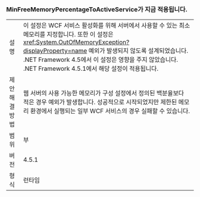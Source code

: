 ### <a name="minfreememorypercentagetoactiveservice-is-now-respected"></a>MinFreeMemoryPercentageToActiveService가 지금 적용됩니다.

|   |   |
|---|---|
|설명|이 설정은 WCF 서비스 활성화를 위해 서버에서 사용할 수 있는 최소 메모리를 지정합니다. 또한 이 설정은 <xref:System.OutOfMemoryException?displayProperty=name> 예외가 발생되지 않도록 설계되었습니다. .NET Framework 4.5에서 이 설정은 영향을 주지 않았습니다. .NET Framework 4.5.1에서 해당 설정이 적용됩니다.|
|제안 해결 방법|웹 서버의 사용 가능한 메모리가 구성 설정에서 정의된 백분율보다 적은 경우 예외가 발생합니다. 성공적으로 시작되었지만 제한된 메모리 환경에서 실행되는 일부 WCF 서비스의 경우 실패할 수 있습니다.|
|범위|부|
|버전|4.5.1|
|형식|런타임|

